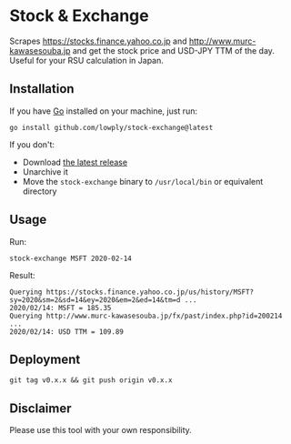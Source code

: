 # Stock & Exchange

Scrapes https://stocks.finance.yahoo.co.jp and http://www.murc-kawasesouba.jp and get the stock price and USD-JPY TTM of the day. Useful for your RSU calculation in Japan.

## Installation

If you have [Go](https://golang.org/) installed on your machine, just run:

```
go install github.com/lowply/stock-exchange@latest
```

If you don't:

- Download [the latest release](https://github.com/lowply/stock-exchange/releases)
- Unarchive it
- Move the `stock-exchange` binary to `/usr/local/bin` or equivalent directory

## Usage

Run:

```
stock-exchange MSFT 2020-02-14
```

Result:

```
Querying https://stocks.finance.yahoo.co.jp/us/history/MSFT?sy=2020&sm=2&sd=14&ey=2020&em=2&ed=14&tm=d ...
2020/02/14: MSFT = 185.35
Querying http://www.murc-kawasesouba.jp/fx/past/index.php?id=200214 ...
2020/02/14: USD TTM = 109.89
```

## Deployment

```
git tag v0.x.x && git push origin v0.x.x
```

## Disclaimer

Please use this tool with your own responsibility.
